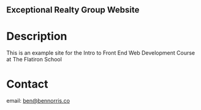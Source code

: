 Exceptional Realty Group Website
---

# Description 

This is an example site for the Intro to Front End Web Development Course at The Flatiron School 

# Contact 

email: ben@bennorris.co
